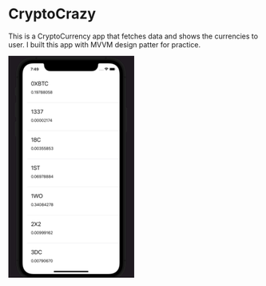 # CryptoCrazy

This is a CryptoCurrency app that fetches data and shows the currencies to user. I built this app with MVVM design patter for practice.

<img src="/images/crypto.png" alt="crypto" width="50%" height="50%" />
